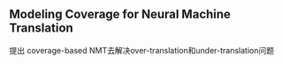 ## Modeling Coverage for Neural Machine Translation

提出 coverage-based NMT去解决over-translation和under-translation问题

